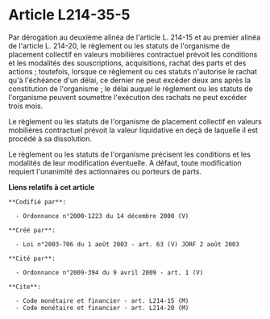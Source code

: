 # Article L214-35-5

Par dérogation au deuxième alinéa de l'article L. 214-15 et au premier alinéa de l'article L. 214-20, le règlement ou les
statuts de l'organisme de placement collectif en valeurs mobilières contractuel prévoit les conditions et les modalités des
souscriptions, acquisitions, rachat des parts et des actions ; toutefois, lorsque ce règlement ou ces statuts n'autorise le
rachat qu'à l'échéance d'un délai, ce dernier ne peut excéder deux ans après la constitution de l'organisme ; le délai auquel
le règlement ou les statuts de l'organisme peuvent soumettre l'exécution des rachats ne peut excéder trois mois.

Le règlement ou les statuts de l'organisme de placement collectif en valeurs mobilières contractuel prévoit la valeur
liquidative en deçà de laquelle il est procédé à sa dissolution.

Le règlement ou les statuts de l'organisme précisent les conditions et les modalités de leur modification éventuelle. A
défaut, toute modification requiert l'unanimité des actionnaires ou porteurs de parts.

**Liens relatifs à cet article**

	**Codifié par**:

	  - Ordonnance n°2000-1223 du 14 décembre 2000 (V)

	**Créé par**:

	  - Loi n°2003-706 du 1 août 2003 - art. 63 (V) JORF 2 août 2003

	**Cité par**:

	  - Ordonnance n°2009-394 du 9 avril 2009 - art. 1 (V)

	**Cite**:

	  - Code monétaire et financier - art. L214-15 (M)
	  - Code monétaire et financier - art. L214-20 (M)
